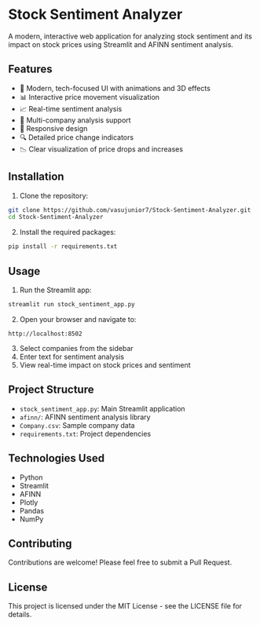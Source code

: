 # Stock Sentiment Analyzer

A modern, interactive web application for analyzing stock sentiment and its impact on stock prices using Streamlit and AFINN sentiment analysis.

## Features

- 🎨 Modern, tech-focused UI with animations and 3D effects
- 📊 Interactive price movement visualization
- 📈 Real-time sentiment analysis
- 🏢 Multi-company analysis support
- 📱 Responsive design
- 🔍 Detailed price change indicators
- 📉 Clear visualization of price drops and increases

## Installation

1. Clone the repository:
```bash
git clone https://github.com/vasujunior7/Stock-Sentiment-Analyzer.git
cd Stock-Sentiment-Analyzer
```

2. Install the required packages:
```bash
pip install -r requirements.txt
```

## Usage

1. Run the Streamlit app:
```bash
streamlit run stock_sentiment_app.py
```

2. Open your browser and navigate to:
```
http://localhost:8502
```

3. Select companies from the sidebar
4. Enter text for sentiment analysis
5. View real-time impact on stock prices and sentiment

## Project Structure

- `stock_sentiment_app.py`: Main Streamlit application
- `afinn/`: AFINN sentiment analysis library
- `Company.csv`: Sample company data
- `requirements.txt`: Project dependencies

## Technologies Used

- Python
- Streamlit
- AFINN
- Plotly
- Pandas
- NumPy

## Contributing

Contributions are welcome! Please feel free to submit a Pull Request.

## License

This project is licensed under the MIT License - see the LICENSE file for details. 